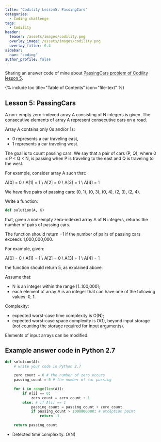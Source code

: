 ```yaml
---
title: "Codility Lesson5: PassingCars"
categories:
  - Coding challenge
tags:
  - Codility
header:
  teaser: /assets/images/codility.png
  overlay_image: /assets/images/codility.png
  overlay_filter: 0.4
sidebar:
  nav: "coding"
author_profile: false
---
```


Sharing an answer code of mine about [PassingCars problem of Codility lesson 5](https://codility.com/programmers/lessons/5-prefix_sums/passing_cars/start/).

{% include toc title="Table of Contents" icon="file-text" %}

## Lesson 5: PassingCars
A non-empty zero-indexed array A consisting of N integers is given. The consecutive elements of array A represent consecutive cars on a road.

Array A contains only 0s and/or 1s:

- 0 represents a car traveling east,
- 1 represents a car traveling west.

The goal is to count passing cars. We say that a pair of cars (P, Q), where 0 ≤ P < Q < N, is passing when P is traveling to the east and Q is traveling to the west.

For example, consider array A such that:

  A[0] = 0 \\
  A[1] = 1 \\
  A[2] = 0 \\
  A[3] = 1 \\
  A[4] = 1
  
We have five pairs of passing cars: (0, 1), (0, 3), (0, 4), (2, 3), (2, 4).

Write a function:
```python
def solution(A, K)
```

that, given a non-empty zero-indexed array A of N integers, returns the number of pairs of passing cars.

The function should return −1 if the number of pairs of passing cars exceeds 1,000,000,000.

For example, given:

  A[0] = 0 \\
  A[1] = 1 \\
  A[2] = 0 \\
  A[3] = 1 \\
  A[4] = 1 

the function should return 5, as explained above.

Assume that:
- N is an integer within the range [1..100,000];
- each element of array A is an integer that can have one of the following values: 0, 1.

Complexity: 
- expected worst-case time complexity is O(N);
- expected worst-case space complexity is O(1), beyond input storage (not counting the storage required for input arguments).

Elements of input arrays can be modified.

## Example answer code in Python 2.7

```python
def solution(A):
    # write your code in Python 2.7
    
    zero_count = 0 # the number of zero occurs
    passing_count = 0 # the number of car passing
    
    for i in range(len(A)):
        if A[i] == 0:
            zero_count = zero_count + 1
        else: # if A[i] == 1
            passing_count = passing_count + zero_count
            if passing_count > 1000000000: # exception point
                return -1
    
    return passing_count
```
- Detected time complexity: O(N)